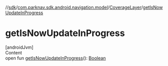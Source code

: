 //[sdk](../../../index.md)/[com.parknav.sdk.android.navigation.model](../index.md)/[CoverageLayer](index.md)/[getIsNowUpdateInProgress](get-is-now-update-in-progress.md)



# getIsNowUpdateInProgress  
[androidJvm]  
Content  
open fun [getIsNowUpdateInProgress](get-is-now-update-in-progress.md)(): [Boolean](https://kotlinlang.org/api/latest/jvm/stdlib/kotlin/-boolean/index.html)  



